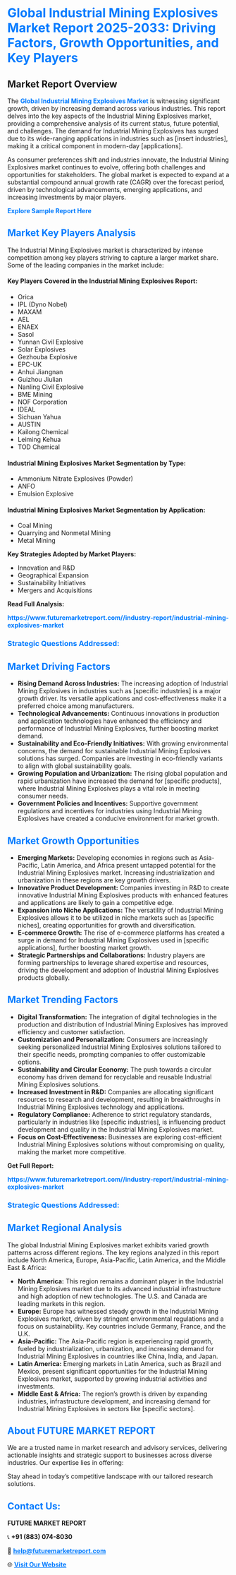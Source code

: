<h1 style="color: #007BFF;">Global Industrial Mining Explosives Market Report 2025-2033: Driving Factors, Growth Opportunities, and Key Players</h1>

<section id="overview">
<h2>Market Report Overview</h2>
<p>The <a href="https://www.futuremarketreport.com//industry-report/industrial-mining-explosives-market" style="color: #007BFF; text-decoration: none;"><strong>Global Industrial Mining Explosives Market</strong></a> is witnessing significant growth, driven by increasing demand across various industries. This report delves into the key aspects of the Industrial Mining Explosives market, providing a comprehensive analysis of its current status, future potential, and challenges. The demand for Industrial Mining Explosives has surged due to its wide-ranging applications in industries such as [insert industries], making it a critical component in modern-day [applications].</p>
<p>As consumer preferences shift and industries innovate, the Industrial Mining Explosives market continues to evolve, offering both challenges and opportunities for stakeholders. The global market is expected to expand at a substantial compound annual growth rate (CAGR) over the forecast period, driven by technological advancements, emerging applications, and increasing investments by major players.</p>
</section>

<section id="overview">
<p><a href="https://www.futuremarketreport.com//request-sample/reportId=59326" style="color: #007BFF; text-decoration: none;"><strong>Explore Sample Report Here</strong></a></p>
</section>

<section id="key-players">
<h2 style="color: #007BFF;">Market Key Players Analysis</h2>
<p>The Industrial Mining Explosives market is characterized by intense competition among key players striving to capture a larger market share. Some of the leading companies in the market include:</p>
<h4>Key Players Covered in the Industrial Mining Explosives Report:</h4>
<ul><li>Orica</li><li>IPL (Dyno Nobel)</li><li>MAXAM</li><li>AEL</li><li>ENAEX</li><li>Sasol</li><li>Yunnan Civil Explosive</li><li>Solar Explosives</li><li>Gezhouba Explosive</li><li>EPC-UK</li><li>Anhui Jiangnan</li><li>Guizhou Jiulian</li><li>Nanling Civil Explosive</li><li>BME Mining</li><li>NOF Corporation</li><li>IDEAL</li><li>Sichuan Yahua</li><li>AUSTIN</li><li>Kailong Chemical</li><li>Leiming Kehua</li><li>TOD Chemical</li></ul>
<h4>Industrial Mining Explosives Market Segmentation by Type:</h4>
<ul><li>Ammonium Nitrate Explosives (Powder)</li><li>ANFO</li><li>Emulsion Explosive</li></ul>

<h4>Industrial Mining Explosives Market Segmentation by Application:</h4>
<ul><li>Coal Mining</li><li>Quarrying and Nonmetal Mining</li><li>Metal Mining</li></ul>
<p><strong>Key Strategies Adopted by Market Players:</strong></p>
<ul>
<li>Innovation and R&D</li>
<li>Geographical Expansion</li>
<li>Sustainability Initiatives</li>
<li>Mergers and Acquisitions</li>
</ul>
</section>

<section>
<p><strong>Read Full Analysis: </strong></p><a href="https://www.futuremarketreport.com//industry-report/industrial-mining-explosives-market" style="color: #007BFF; text-decoration: none;"><strong>https://www.futuremarketreport.com//industry-report/industrial-mining-explosives-market</strong></a>
<h3 style="color: #007BFF;">Strategic Questions Addressed:</h3>
</section>

<section id="driving-factors">
<h2 style="color: #007BFF;">Market Driving Factors</h2>
<ul>
<li><strong>Rising Demand Across Industries:</strong> The increasing adoption of Industrial Mining Explosives in industries such as [specific industries] is a major growth driver. Its versatile applications and cost-effectiveness make it a preferred choice among manufacturers.</li>
<li><strong>Technological Advancements:</strong> Continuous innovations in production and application technologies have enhanced the efficiency and performance of Industrial Mining Explosives, further boosting market demand.</li>
<li><strong>Sustainability and Eco-Friendly Initiatives:</strong> With growing environmental concerns, the demand for sustainable Industrial Mining Explosives solutions has surged. Companies are investing in eco-friendly variants to align with global sustainability goals.</li>
<li><strong>Growing Population and Urbanization:</strong> The rising global population and rapid urbanization have increased the demand for [specific products], where Industrial Mining Explosives plays a vital role in meeting consumer needs.</li>
<li><strong>Government Policies and Incentives:</strong> Supportive government regulations and incentives for industries using Industrial Mining Explosives have created a conducive environment for market growth.</li>
</ul>
</section>

<section id="growth-opportunities">
<h2 style="color: #007BFF;">Market Growth Opportunities</h2>
<ul>
<li><strong>Emerging Markets:</strong> Developing economies in regions such as Asia-Pacific, Latin America, and Africa present untapped potential for the Industrial Mining Explosives market. Increasing industrialization and urbanization in these regions are key growth drivers.</li>
<li><strong>Innovative Product Development:</strong> Companies investing in R&D to create innovative Industrial Mining Explosives products with enhanced features and applications are likely to gain a competitive edge.</li>
<li><strong>Expansion into Niche Applications:</strong> The versatility of Industrial Mining Explosives allows it to be utilized in niche markets such as [specific niches], creating opportunities for growth and diversification.</li>
<li><strong>E-commerce Growth:</strong> The rise of e-commerce platforms has created a surge in demand for Industrial Mining Explosives used in [specific applications], further boosting market growth.</li>
<li><strong>Strategic Partnerships and Collaborations:</strong> Industry players are forming partnerships to leverage shared expertise and resources, driving the development and adoption of Industrial Mining Explosives products globally.</li>
</ul>
</section>

<section id="trending-factors">
<h2 style="color: #007BFF;">Market Trending Factors</h2>
<ul>
<li><strong>Digital Transformation:</strong> The integration of digital technologies in the production and distribution of Industrial Mining Explosives has improved efficiency and customer satisfaction.</li>
<li><strong>Customization and Personalization:</strong> Consumers are increasingly seeking personalized Industrial Mining Explosives solutions tailored to their specific needs, prompting companies to offer customizable options.</li>
<li><strong>Sustainability and Circular Economy:</strong> The push towards a circular economy has driven demand for recyclable and reusable Industrial Mining Explosives solutions.</li>
<li><strong>Increased Investment in R&D:</strong> Companies are allocating significant resources to research and development, resulting in breakthroughs in Industrial Mining Explosives technology and applications.</li>
<li><strong>Regulatory Compliance:</strong> Adherence to strict regulatory standards, particularly in industries like [specific industries], is influencing product development and quality in the Industrial Mining Explosives market.</li>
<li><strong>Focus on Cost-Effectiveness:</strong> Businesses are exploring cost-efficient Industrial Mining Explosives solutions without compromising on quality, making the market more competitive.</li>
</ul>
</section>

<section>
<p><strong>Get Full Report: </strong></p><a href="https://www.futuremarketreport.com//industry-report/industrial-mining-explosives-market" style="color: #007BFF; text-decoration: none;"><strong>https://www.futuremarketreport.com//industry-report/industrial-mining-explosives-market</strong></a>
<h3 style="color: #007BFF;">Strategic Questions Addressed:</h3>
</section>


<section id="regional-analysis">
<h2 style="color: #007BFF;">Market Regional Analysis</h2>
<p>The global Industrial Mining Explosives market exhibits varied growth patterns across different regions. The key regions analyzed in this report include North America, Europe, Asia-Pacific, Latin America, and the Middle East & Africa:</p>
<ul>
<li><strong>North America:</strong> This region remains a dominant player in the Industrial Mining Explosives market due to its advanced industrial infrastructure and high adoption of new technologies. The U.S. and Canada are leading markets in this region.</li>
<li><strong>Europe:</strong> Europe has witnessed steady growth in the Industrial Mining Explosives market, driven by stringent environmental regulations and a focus on sustainability. Key countries include Germany, France, and the U.K.</li>
<li><strong>Asia-Pacific:</strong> The Asia-Pacific region is experiencing rapid growth, fueled by industrialization, urbanization, and increasing demand for Industrial Mining Explosives in countries like China, India, and Japan.</li>
<li><strong>Latin America:</strong> Emerging markets in Latin America, such as Brazil and Mexico, present significant opportunities for the Industrial Mining Explosives market, supported by growing industrial activities and investments.</li>
<li><strong>Middle East & Africa:</strong> The region’s growth is driven by expanding industries, infrastructure development, and increasing demand for Industrial Mining Explosives in sectors like [specific sectors].</li>
</ul>
</section>

<footer>
<h2 style="color: #007BFF;">About FUTURE MARKET REPORT</h2>
<p>We are a trusted name in market research and advisory services, delivering actionable insights and strategic support to businesses across diverse industries. Our expertise lies in offering:</p>

<p>Stay ahead in today’s competitive landscape with our tailored research solutions.</p>

<h2 style="color: #007BFF;">Contact Us:</h2>
<p><strong>FUTURE MARKET REPORT</strong></p>
<p>📞 <strong>+91 (883) 074-8030</strong></p>
<p>📧 <strong><a href="mailto:help@futuremarketreport.com" style="color: #007BFF;">help@futuremarketreport.com</a></strong></p>
<p>🌐 <strong><a href="https://www.futuremarketreport.com/" style="color: #007BFF;">Visit Our Website</a></strong></p>
</footer>